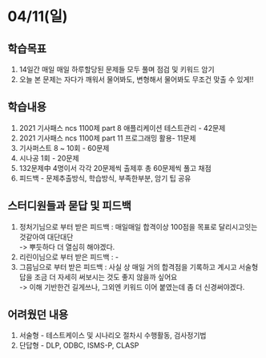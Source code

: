 # 04/11(일)
## 학습목표
1. 14일간 매일 매일 하루할당된 문제들 모두 풀며 점검 및 키워드 암기
2. 오늘 본 문제는 자다가 깨워서 물어봐도, 변형해서 물어봐도 무조건 맞출 수 있게!! 

## 학습내용
1. 2021 기사패스 ncs 1100제 part 8 애플리케이션 테스트관리 - 42문제
2. 2021 기사패스 ncs 1100제 part 11 프로그래밍 활용- 11문제
3. 기사퍼스트 8 ~ 10회 - 60문제
4. 시나공 1회 - 20문제  
5. 132문제中 4명이서 각각 20문제씩 출제후 총 60문제씩 풀고 채점 
6. 피드백 - 문제추출방식, 학습방식, 부족한부분, 암기 팁 공유

## 스터디원들과 묻답 및 피드백
1. 정처기님으로 부터 받은 피드백 : 매일매일 합격이상 100점을 목표로 달리시고잇는것같아여 대단대단 <br>
                                  -> 뿌듯하다 더 열심히 해야겠다.
2. 리린이님으로 부터 받은 피드백 :                          -
3. 그믐님으로 부터 받은 피드백   : 사실 상 매일 거의 합격점을 기록하고 계시고 서술형 답을 조금 더 자세히 써보시는 것도 좋지 않을까 싶어요<br>
                                  -> 이해 기반한건 길게쓰나, 그외엔 키워드 이어 붙였는데 좀 더 신경써야겠다.

## 어려웠던 내용
1. 서술형 -  테스트케이스 및 시나리오 절차시 수행활동, 검사정기법
2. 단답형 - DLP, ODBC, ISMS-P, CLASP